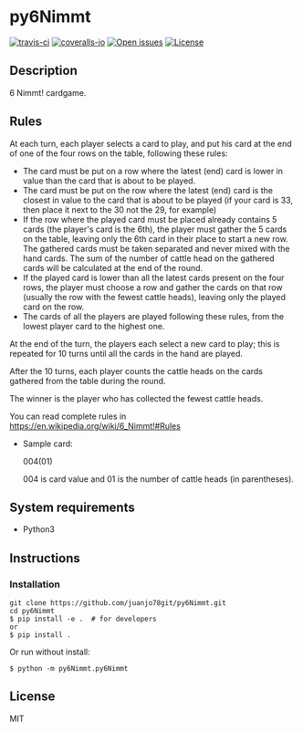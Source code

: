 # py6Nimmt

[![travis-ci][badge-travis]][travis]
[![coveralls-io][badge-coveralls]][coveralls]
[![Open issues][badge-issues]][issues]
[![License][badge-license]][license]

## Description

6 Nimmt! cardgame.

## Rules 

At each turn, each player selects a card to play, and put his card at the end of one of the four rows on the table, following these rules:

* The card must be put on a row where the latest (end) card is lower in value than the card that is about to be played.
* The card must be put on the row where the latest (end) card is the closest in value to the card that is about to be played (if your card is 33, then place it next to the 30 not the 29, for example)
* If the row where the played card must be placed already contains 5 cards (the player's card is the 6th), the player must gather the 5 cards on the table, leaving only the 6th card in their place to start a new row. The gathered cards must be taken separated and never mixed with the hand cards. The sum of the number of cattle head on the gathered cards will be calculated at the end of the round.
* If the played card is lower than all the latest cards present on the four rows, the player must choose a row and gather the cards on that row (usually the row with the fewest cattle heads), leaving only the played card on the row.
* The cards of all the players are played following these rules, from the lowest player card to the highest one.

At the end of the turn, the players each select a new card to play; this is repeated for 10 turns until all the cards in the hand are played.

After the 10 turns, each player counts the cattle heads on the cards gathered from the table during the round.

The winner is the player who has collected the fewest cattle heads.

You can read complete rules in https://en.wikipedia.org/wiki/6_Nimmt!#Rules

* Sample card:

  004(01)

  004 is card value and 01 is the number of cattle heads (in parentheses).

## System requirements

* Python3


## Instructions
### Installation

```shell
git clone https://github.com/juanjo78git/py6Nimmt.git
cd py6Nimmt
$ pip install -e .  # for developers
or
$ pip install .
```

Or run without install:

```shell
$ python -m py6Nimmt.py6Nimmt
```


## License

MIT



[bad-travis]:https://api.travis-ci.org/juanjo78git/py6Nimmt.svg?branch=master
[badge-travis]:https://img.shields.io/travis/juanjo78git/py6Nimmt.svg?style=flat-square
[badge-coveralls]:https://img.shields.io/coveralls/juanjo78git/py6Nimmt.svg?style=flat-square
[badge-issues]:http://img.shields.io/github/issues/juanjo78git/py6Nimmt.svg?style=flat-square
[badge-license]:http://img.shields.io/badge/license-MIT-blue.svg?style=flat-square
[travis]:https://travis-ci.org/juanjo78git/py6Nimmt
[coveralls]:https://coveralls.io/github/juanjo78git/py6Nimmt
[issues]:https://github.com/juanjo78git/py6Nimmt/issues
[license]:LICENSE

